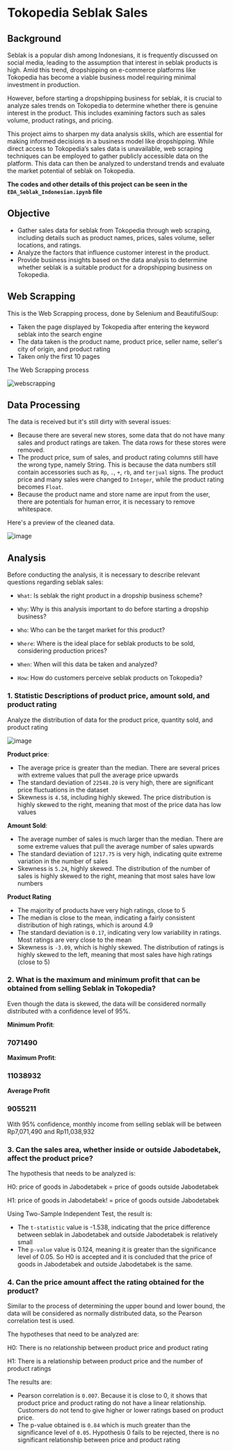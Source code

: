 # Tokopedia Seblak Sales
## Background
Seblak is a popular dish among Indonesians, it is frequently discussed on social media, leading to the assumption that interest in seblak products is high. Amid this trend, dropshipping on e-commerce platforms like Tokopedia has become a viable business model requiring minimal investment in production.

However, before starting a dropshipping business for seblak, it is crucial to analyze sales trends on Tokopedia to determine whether there is genuine interest in the product. This includes examining factors such as sales volume, product ratings, and pricing.

This project aims to sharpen my data analysis skills, which are essential for making informed decisions in a business model like dropshipping. While direct access to Tokopedia’s sales data is unavailable, web scraping techniques can be employed to gather publicly accessible data on the platform. This data can then be analyzed to understand trends and evaluate the market potential of seblak on Tokopedia.

**The codes and other details of this project can be seen in the `EDA_Seblak_Indonesian.ipynb` file**

## Objective
- Gather sales data for seblak from Tokopedia through web scraping, including details such as product names, prices, sales volume, seller locations, and ratings.
- Analyze the factors that influence customer interest in the product.
- Provide business insights based on the data analysis to determine whether seblak is a suitable product for a dropshipping business on Tokopedia.

## Web Scrapping
This is the Web Scrapping process, done by Selenium and BeautifulSoup:

- Taken the page displayed by Tokopedia after entering the keyword seblak into the search engine
- The data taken is the product name, product price, seller name, seller's city of origin, and product rating
- Taken only the first 10 pages

The Web Scrapping process

![webscrapping](https://github.com/user-attachments/assets/2f33db9d-1b23-4806-82bb-7adcaefc082f)

## Data Processing
The data is received but it's still dirty with several issues:

- Because there are several new stores, some data that do not have many sales and product ratings are taken. The data rows for these stores were removed.
- The product price, sum of sales, and product rating columns still have the wrong type, namely String. This is because the data numbers still contain accessories such as `Rp`, `.`, `+`, `rb`, and `terjual` signs. The product price and many sales were changed to `Integer`, while the product rating becomes `Float`.
- Because the product name and store name are input from the user, there are potentials for human error, it is necessary to remove whitespace.

Here's a preview of the cleaned data.

![image](https://github.com/user-attachments/assets/e2a7f1d4-1737-493e-8686-f274b765612b)

## Analysis

Before conducting the analysis, it is necessary to describe relevant questions regarding seblak sales:
- `What`: Is seblak the right product in a dropship business scheme?

- `Why`: Why is this analysis important to do before starting a dropship business?

- `Who`: Who can be the target market for this product?

- `Where`: Where is the ideal place for seblak products to be sold, considering production prices?

- `When`: When will this data be taken and analyzed?

- `How`: How do customers perceive seblak products on Tokopedia?

### 1. Statistic Descriptions of product price, amount sold, and product rating
Analyze the distribution of data for the product price, quantity sold, and product rating 

![image](https://github.com/user-attachments/assets/91b3b84e-5098-4d10-963e-e00aae72e6b3)

**Product price**:
- The average price is greater than the median. There are several prices with extreme values ​​that pull the average price upwards
- The standard deviation of `22548.20` is very high, there are significant price fluctuations in the dataset
- Skewness is `4.58`, including highly skewed. The price distribution is highly skewed to the right, meaning that most of the price data has low values

**Amount Sold**:
- The average number of sales is much larger than the median. There are some extreme values ​​that pull the average number of sales upwards
- The standard deviation of `1217.75` is very high, indicating quite extreme variation in the number of sales
- Skewness is `5.24`, highly skewed. The distribution of the number of sales is highly skewed to the right, meaning that most sales have low numbers

**Product Rating**
- The majority of products have very high ratings, close to 5
- The median is close to the mean, indicating a fairly consistent distribution of high ratings, which is around 4.9
- The standard deviation is `0.17`, indicating very low variability in ratings. Most ratings are very close to the mean
- Skewness is `-3.09`, which is highly skewed. The distribution of ratings is highly skewed to the left, meaning that most sales have high ratings (close to 5)

### 2. What is the maximum and minimum profit that can be obtained from selling Seblak in Tokopedia?
Even though the data is skewed, the data will be considered normally distributed with a confidence level of 95%.

**Minimum Profit**: 
### 7071490
**Maximum Profit**: 
### 11038932
**Average Profit**
### 9055211

With 95% confidence, monthly income from selling seblak will be between Rp7,071,490 and Rp11,038,932

### 3. Can the sales area, whether inside or outside Jabodetabek, affect the product price?
The hypothesis that needs to be analyzed is:

H0: price of goods in Jabodetabek = price of goods outside Jabodetabek

H1: price of goods in Jabodetabek! = price of goods outside Jabodetabek

Using Two-Sample Independent Test, the result is:

- The `t-statistic` value is -1.538, indicating that the price difference between seblak in Jabodetabek and outside Jabodetabek is relatively small
- The `p-value` value is 0.124, meaning it is greater than the significance level of 0.05. So H0 is accepted and it is concluded that the price of goods in Jabodetabek and outside Jabodetabek is the same.

### 4. Can the price amount affect the rating obtained for the product?
Similar to the process of determining the upper bound and lower bound, the data will be considered as normally distributed data, so the Pearson correlation test is used.

The hypotheses that need to be analyzed are:

H0: There is no relationship between product price and product rating

H1: There is a relationship between product price and the number of product ratings

The results are:
- Pearson correlation is `0.007`. Because it is close to 0, it shows that product price and product rating do not have a linear relationship. Customers do not tend to give higher or lower ratings based on product price.
- The p-value obtained is `0.84` which is much greater than the significance level of `0.05`. Hypothesis 0 fails to be rejected, there is no significant relationship between price and product rating









